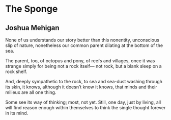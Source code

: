 # The Sponge
## Joshua Mehigan
None of us understands our story better
than this nonentity, unconscious slip
of nature, nonetheless our common parent
dilating at the bottom of the sea.

The parent, too, of octopus and pony,
of reefs and villages, once it was strange
simply for being not a rock itself—
not rock, but a blank sleep on a rock shelf.

And, deeply sympathetic to the rock,
to sea and sea-dust washing through its skin,
it knows, although it doesn’t know it knows,
that minds and their milieux are all one thing.

Some see its way of thinking; most, not yet.
Still, one day, just by living, all will find
reason enough within themselves to think
the single thought forever in its mind.